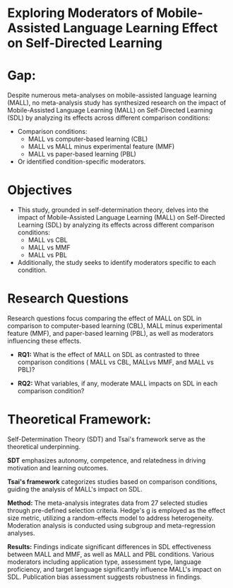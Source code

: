 # Exploring Moderators of Mobile-Assisted Language Learning Effect on Self-Directed Learning


# Gap:
Despite numerous meta-analyses on mobile-assisted language learning (MALL), no meta-analysis study has synthesized research on the impact of Mobile-Assisted Language Learning (MALL) on Self-Directed Learning (SDL) by analyzing its effects across different comparison conditions:
- Comparison conditions:
  - MALL vs computer-based learning (CBL)
  - MALL vs MALL minus experimental feature (MMF)
  - MALL vs paper-based learning (PBL)
- Or identified condition-specific moderators.
 
# Objectives

- This study, grounded in self-determination theory, delves into the impact of Mobile-Assisted Language Learning (MALL) on Self-Directed Learning (SDL) by analyzing its effects across different comparison conditions:
  - MALL vs CBL
  - MALL vs MMF
  - MALL vs PBL
- Additionally, the study seeks to identify moderators specific to each condition.

# Research Questions
 Research questions focus comparing the effect of MALL on SDL in comparison to computer-based learning (CBL), MALL minus experimental feature (MMF), and paper-based learning (PBL), as well as moderators influencing these effects.
 
- **RQ1:** What is the effect of MALL on SDL as contrasted to three comparison conditions ( MALL vs CBL, 
MALLvs MMF, and MALL vs PBL)?

- **RQ2:** What variables, if any, moderate MALL impacts on SDL in each comparison condition?

 
# Theoretical Framework:
Self-Determination Theory (SDT) and Tsai's framework serve as the theoretical underpinning. 

**SDT** emphasizes autonomy, competence, and relatedness in driving motivation and learning outcomes. 

**Tsai's framework** categorizes studies based on comparison conditions, guiding the analysis of MALL's impact on SDL.

**Method:**
The meta-analysis integrates data from 27 selected studies through pre-defined selection criteria. 
Hedge's g is employed as the effect size metric, utilizing a random-effects model to address heterogeneity. 
Moderation analysis is conducted using subgroup and meta-regression analyses.

**Results:**
Findings indicate significant differences in SDL effectiveness between MALL and MMF, as well as MALL and PBL conditions. Various moderators including application type, assessment type, language proficiency, and target language significantly influence MALL's impact on SDL. Publication bias assessment suggests robustness in findings.

 
